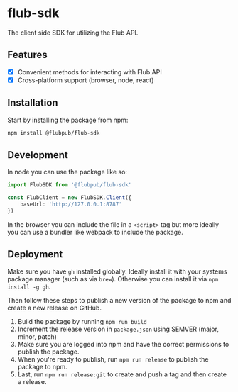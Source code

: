 # flub-sdk

The client side SDK for utilizing the Flub API.

## Features

- [x] Convenient methods for interacting with Flub API
- [x] Cross-platform support (browser, node, react)

## Installation

Start by installing the package from npm:

```bash
npm install @flubpub/flub-sdk
```

## Development

In node you can use the package like so:

```typescript
import FlubSDK from '@flubpub/flub-sdk'

const FlubClient = new FlubSDK.Client({
    baseUrl: 'http://127.0.0.1:8787'
})
```

In the browser you can include the file in a `<script>` tag but more ideally you can use a bundler like webpack to include the package.

## Deployment

Make sure you have `gh` installed globally. Ideally install it with your systems package manager (such as via `brew`). Otherwise you can install it via `npm install -g gh`.

Then follow these steps to publish a new version of the package to npm and create a new release on GitHub.

1. Build the package by running `npm run build`
2. Increment the release version in `package.json` using SEMVER (major, minor, patch)
3. Make sure you are logged into npm and have the correct permissions to publish the package.
4. When you're ready to publish, run `npm run release` to publish the package to npm.
5. Last, run `npm run release:git` to create and push a tag and then create a release.
